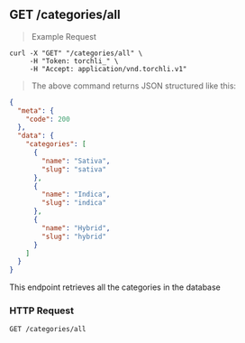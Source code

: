 ## GET /categories/all

> Example Request

```shell
curl -X "GET" "/categories/all" \
     -H "Token: torchli_" \
     -H "Accept: application/vnd.torchli.v1"
```

> The above command returns JSON structured like this:

```json
{
  "meta": {
    "code": 200
  },
  "data": {
    "categories": [
      {
        "name": "Sativa",
        "slug": "sativa"
      },
      {
        "name": "Indica",
        "slug": "indica"
      },
      {
        "name": "Hybrid",
        "slug": "hybrid"
      }
    ]
  }
}
```

This endpoint retrieves all the categories in the database

### HTTP Request

`GET /categories/all`